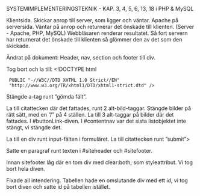 SYSTEMIMPLEMENTERINGSTEKNIK -
KAP. 3, 4, 5, 6, 13, 18 i PHP & MySQL

Klientsida. Skickar anrop till server, som ligger och väntar. 
Apache på serversida. Väntar på anrop och returnerar det önskade till klienten. (Server - Apache, PHP, MySQL)
Webbläsaren renderar resultatet. Så fort servern har returnerat det önskade till klienten så glömmer den av det som den skickade. 


Ändrat på dokument:
Header, nav, section och footer till div. 

Tog bort <!DOCTYPE html> och la till: <!DOCTYPE html 

     PUBLIC "-//W3C//DTD XHTML 1.0 Strict//EN"
     "http://www.w3.org/TR/xhtml1/DTD/xhtml1-strict.dtd" />
<html xmlns="http://www.w3.org/1999/xhtml" xml:lang="sv" lang="sv" />    
        <meta http-equiv="Content-Type" content="application/xhtml+xml; charset=UTF-8" />  

Stängde a-tag runt ”gömda fält”.

La till citattecken där det fattades, runt 2 alt-bild-taggar.
Stängde bilder på rätt sätt, med en ”/” på 4 ställen. 
La till 3 alt-taggar på bilder där det fattades. I #buttonLink-diven.
I #contentnav var det sista listobjektet inte stängt, vi stängde det.  

La till en div runt input-fälten i formuläret. La till citattecken runt ”submit”>

Satte en paragraf runt texten i #siteheader och #sitefooter.

Innan sitefooter låg där en tom div med clear:both; som styleattribut. Vi tog bort hela diven. 

Fixade all intendering. Tabellen hade en omslutande div med ett id, vi tog bort diven och satte id på tabellen istället. 
